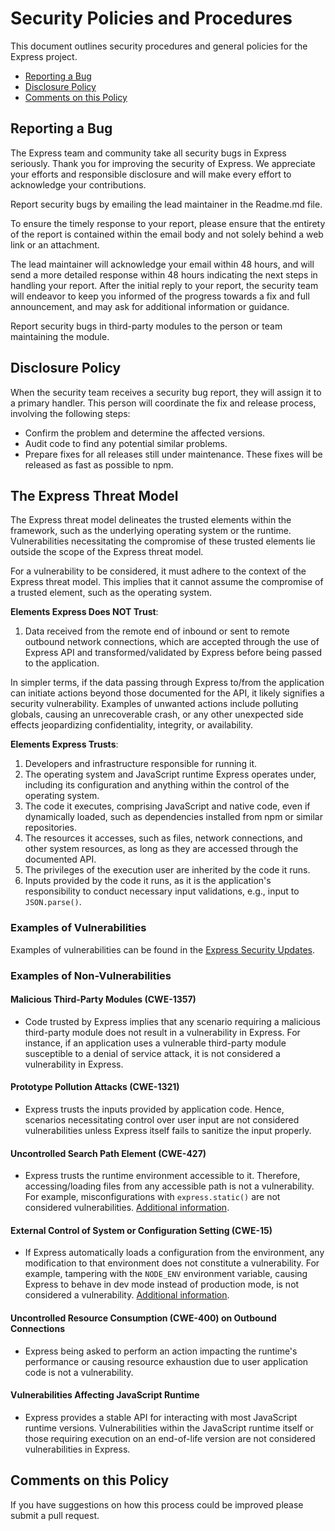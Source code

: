 # Security Policies and Procedures

This document outlines security procedures and general policies for the Express
project.

  * [Reporting a Bug](#reporting-a-bug)
  * [Disclosure Policy](#disclosure-policy)
  * [Comments on this Policy](#comments-on-this-policy)

## Reporting a Bug

The Express team and community take all security bugs in Express seriously.
Thank you for improving the security of Express. We appreciate your efforts and
responsible disclosure and will make every effort to acknowledge your
contributions.

Report security bugs by emailing the lead maintainer in the Readme.md file.

To ensure the timely response to your report, please ensure that the entirety
of the report is contained within the email body and not solely behind a web
link or an attachment.

The lead maintainer will acknowledge your email within 48 hours, and will send a
more detailed response within 48 hours indicating the next steps in handling
your report. After the initial reply to your report, the security team will
endeavor to keep you informed of the progress towards a fix and full
announcement, and may ask for additional information or guidance.

Report security bugs in third-party modules to the person or team maintaining
the module.

## Disclosure Policy

When the security team receives a security bug report, they will assign it to a
primary handler. This person will coordinate the fix and release process,
involving the following steps:

  * Confirm the problem and determine the affected versions.
  * Audit code to find any potential similar problems.
  * Prepare fixes for all releases still under maintenance. These fixes will be
    released as fast as possible to npm.

## The Express Threat Model

The Express threat model delineates the trusted elements within the framework, such as the underlying operating system or the runtime. Vulnerabilities necessitating the compromise of these trusted elements lie outside the scope of the Express threat model.

For a vulnerability to be considered, it must adhere to the context of the Express threat model. This implies that it cannot assume the compromise of a trusted element, such as the operating system.

**Elements Express Does NOT Trust**:

1. Data received from the remote end of inbound or sent to remote outbound network connections, which are accepted through the use of Express API and transformed/validated by Express before being passed to the application.

In simpler terms, if the data passing through Express to/from the application can initiate actions beyond those documented for the API, it likely signifies a security vulnerability. Examples of unwanted actions include polluting globals, causing an unrecoverable crash, or any other unexpected side effects jeopardizing confidentiality, integrity, or availability.

**Elements Express Trusts**:

1. Developers and infrastructure responsible for running it.
2. The operating system and JavaScript runtime Express operates under, including its configuration and anything within the control of the operating system.
3. The code it executes, comprising JavaScript and native code, even if dynamically loaded, such as dependencies installed from npm or similar repositories.
4. The resources it accesses, such as files, network connections, and other system resources, as long as they are accessed through the documented API.
5. The privileges of the execution user are inherited by the code it runs.
6. Inputs provided by the code it runs, as it is the application's responsibility to conduct necessary input validations, e.g., input to `JSON.parse()`.

### Examples of Vulnerabilities

Examples of vulnerabilities can be found in the [Express Security Updates](https://expressjs.com/en/advanced/security-updates.html).

### Examples of Non-Vulnerabilities

#### Malicious Third-Party Modules (CWE-1357)

* Code trusted by Express implies that any scenario requiring a malicious third-party module does not result in a vulnerability in Express. For instance, if an application uses a vulnerable third-party module susceptible to a denial of service attack, it is not considered a vulnerability in Express.

#### Prototype Pollution Attacks (CWE-1321)

* Express trusts the inputs provided by application code. Hence, scenarios necessitating control over user input are not considered vulnerabilities unless Express itself fails to sanitize the input properly.

#### Uncontrolled Search Path Element (CWE-427)

* Express trusts the runtime environment accessible to it. Therefore, accessing/loading files from any accessible path is not a vulnerability. For example, misconfigurations with `express.static()` are not considered vulnerabilities. [Additional information](https://expressjs.com/en/starter/static-files.html).

#### External Control of System or Configuration Setting (CWE-15)

* If Express automatically loads a configuration from the environment, any modification to that environment does not constitute a vulnerability. For example, tampering with the `NODE_ENV` environment variable, causing Express to behave in dev mode instead of production mode, is not considered a vulnerability. [Additional information](https://expressjs.com/en/advanced/best-practice-performance.html#set-node_env-to-production).

#### Uncontrolled Resource Consumption (CWE-400) on Outbound Connections

* Express being asked to perform an action impacting the runtime's performance or causing resource exhaustion due to user application code is not a vulnerability.

#### Vulnerabilities Affecting JavaScript Runtime

* Express provides a stable API for interacting with most JavaScript runtime versions. Vulnerabilities within the JavaScript runtime itself or those requiring execution on an end-of-life version are not considered vulnerabilities in Express.

## Comments on this Policy

If you have suggestions on how this process could be improved please submit a
pull request.
